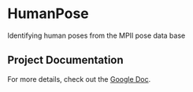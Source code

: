 # HumanPose
Identifying human poses from the MPII pose data base

## Project Documentation  
For more details, check out the [Google Doc](https://docs.google.com/document/d/1z34ZQ56bxHlPFZEwfDSUN0VoOzRnd7BuZA50zlmGYwQ/edit?tab=t.0#heading=h.xph6n5ygg2vk).
